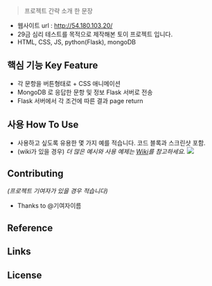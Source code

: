 > 프로젝트 간략 소개 한 문장 
- 웹사이트 url : http://54.180.103.20/
- 29금 심리 테스트를 목적으로 제작해본 토이 프로젝트 입니다.
- HTML, CSS, JS, python(Flask), mongoDB

## 핵심 기능  Key Feature
- 각 문항을 버튼형태로 + CSS 애니메이션 
- MongoDB 로 응답한 문항 및 정보 Flask 서버로 전송 
- Flask 서버에서 각 조건에 따른 결과 page return 

## 사용 How To Use
- 사용하고 싶도록 유용한 몇 가지 예를 적습니다. 코드 블록과 스크린샷 포함.
- (wiki가 있을 경우) _더 많은 예시와 사용 예제는 [Wiki](wiki)를 참고하세요._
![](header.png)

## Contributing
*(프로젝트 기여자가 있을 경우 적습니다)*
- Thanks to @기여자이름

## Reference

## Links


## License
